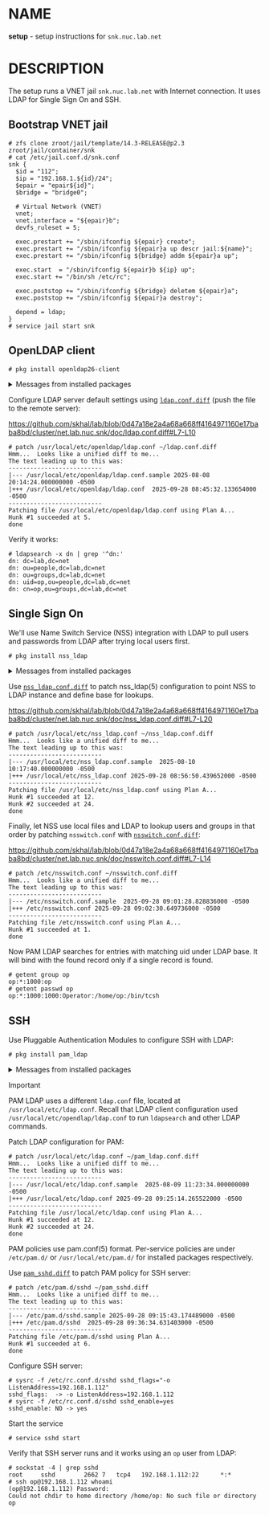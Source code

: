 # NAME

**setup** - setup instructions for `snk.nuc.lab.net`

# DESCRIPTION

The setup runs a VNET jail `snk.nuc.lab.net` with Internet connection. It
uses LDAP for Single Sign On and SSH.

## Bootstrap VNET jail

```console
# zfs clone zroot/jail/template/14.3-RELEASE@p2.3 zroot/jail/container/snk
# cat /etc/jail.conf.d/snk.conf
snk {
  $id = "112";
  $ip = "192.168.1.${id}/24";
  $epair = "epair${id}";
  $bridge = "bridge0";

  # Virtual Network (VNET)
  vnet;
  vnet.interface = "${epair}b";
  devfs_ruleset = 5;

  exec.prestart += "/sbin/ifconfig ${epair} create";
  exec.prestart += "/sbin/ifconfig ${epair}a up descr jail:${name}";
  exec.prestart += "/sbin/ifconfig ${bridge} addm ${epair}a up";

  exec.start  = "/sbin/ifconfig ${epair}b ${ip} up";
  exec.start += "/bin/sh /etc/rc";

  exec.poststop += "/sbin/ifconfig ${bridge} deletem ${epair}a";
  exec.poststop += "/sbin/ifconfig ${epair}a destroy";

  depend = ldap;
}
# service jail start snk
```

## OpenLDAP client

```console
# pkg install openldap26-client
```

<details>
<summary>Messages from installed packages</summary>

```
=====
Message from cyrus-sasl-2.1.28_5:

--
You can use sasldb2 for authentication, to add users use:

	saslpasswd2 -c username

If you want to enable SMTP AUTH with the system Sendmail, read
Sendmail.README

NOTE: This port has been compiled with a default pwcheck_method of
      auxprop.  If you want to authenticate your user by /etc/passwd,
      PAM or LDAP, install ports/security/cyrus-sasl2-saslauthd and
      set sasl_pwcheck_method to saslauthd after installing the
      Cyrus-IMAPd 2.X port.  You should also check the
      /usr/local/lib/sasl2/*.conf files for the correct
      pwcheck_method.
      If you want to use GSSAPI mechanism, install
      ports/security/cyrus-sasl2-gssapi.
      If you want to use SRP mechanism, install
      ports/security/cyrus-sasl2-srp.
      If you want to use LDAP auxprop plugin, install
      ports/security/cyrus-sasl2-ldapdb.
=====
Message from openldap26-client-2.6.10:

--
The OpenLDAP client package has been successfully installed.

Edit
  /usr/local/etc/openldap/ldap.conf
to change the system-wide client defaults.

Try `man ldap.conf' and visit the OpenLDAP FAQ-O-Matic at
  http://www.OpenLDAP
```

</details>

Configure LDAP server default settings using
[`ldap.conf.diff`](./ldap.conf.diff) (push the file to the remote server):

https://github.com/skhal/lab/blob/0d47a18e2a4a68a668ff4164971160e17baba8bd/cluster/net.lab.nuc.snk/doc/ldap.conf.diff#L7-L10

```console
# patch /usr/local/etc/openldap/ldap.conf ~/ldap.conf.diff
Hmm...  Looks like a unified diff to me...
The text leading up to this was:
--------------------------
|--- /usr/local/etc/openldap/ldap.conf.sample 2025-08-08 20:14:24.000000000 -0500
|+++ /usr/local/etc/openldap/ldap.conf  2025-09-28 08:45:32.133654000 -0500
--------------------------
Patching file /usr/local/etc/openldap/ldap.conf using Plan A...
Hunk #1 succeeded at 5.
done
```

Verify it works:

```console
# ldapsearch -x dn | grep '^dn:'
dn: dc=lab,dc=net
dn: ou=people,dc=lab,dc=net
dn: ou=groups,dc=lab,dc=net
dn: uid=op,ou=people,dc=lab,dc=net
dn: cn=op,ou=groups,dc=lab,dc=net
```

## Single Sign On

We'll use Name Switch Service (NSS) integration with LDAP to pull users and
passwords from LDAP after trying local users first.

```console
# pkg install nss_ldap
```

<details>
<summary>Messages from installed packages</summary>

```
=====
Message from nss_ldap-1.265_15:

--
The nss_ldap module expects to find its configuration files at the
following paths:

LDAP configuration:     /usr/local/etc/nss_ldap.conf
LDAP secret (optional): /usr/local/etc/nss_ldap.secret
```

</details>

Use [`nss_ldap.conf.diff`](./nss_ldap.conf.diff) to patch nss_ldap(5)
configuration to point NSS to LDAP instance and define base for lookups.

https://github.com/skhal/lab/blob/0d47a18e2a4a68a668ff4164971160e17baba8bd/cluster/net.lab.nuc.snk/doc/nss_ldap.conf.diff#L7-L20

```console
# patch /usr/local/etc/nss_ldap.conf ~/nss_ldap.conf.diff
Hmm...  Looks like a unified diff to me...
The text leading up to this was:
--------------------------
|--- /usr/local/etc/nss_ldap.conf.sample  2025-08-10 10:17:40.000000000 -0500
|+++ /usr/local/etc/nss_ldap.conf 2025-09-28 08:56:50.439652000 -0500
--------------------------
Patching file /usr/local/etc/nss_ldap.conf using Plan A...
Hunk #1 succeeded at 12.
Hunk #2 succeeded at 24.
done
```

Finally, let NSS use local files and LDAP to lookup users and groups in that
order by patching `nsswitch.conf` with
[`nsswitch.conf.diff`](./nsswitch.conf.diff):

https://github.com/skhal/lab/blob/0d47a18e2a4a68a668ff4164971160e17baba8bd/cluster/net.lab.nuc.snk/doc/nsswitch.conf.diff#L7-L14

```console
# patch /etc/nsswitch.conf ~/nsswitch.conf.diff 
Hmm...  Looks like a unified diff to me...
The text leading up to this was:
--------------------------
|--- /etc/nsswitch.conf.sample  2025-09-28 09:01:28.828836000 -0500
|+++ /etc/nsswitch.conf 2025-09-28 09:02:30.649736000 -0500
--------------------------
Patching file /etc/nsswitch.conf using Plan A...
Hunk #1 succeeded at 1.
done
```

Now PAM LDAP searches for entries with matching uid under LDAP base. It will
bind with the found record only if a single record is found.

```console
# getent group op
op:*:1000:op
# getent passwd op
op:*:1000:1000:Operator:/home/op:/bin/tcsh
```

## SSH

Use Pluggable Authentication Modules to configure SSH with LDAP:

```console
# pkg install pam_ldap
```

<details>
<summary>Messages from installed packages</summary>

```
=====
Message from pam_ldap-186_2:

--
Edit /usr/local/etc/ldap.conf in order to use this module.  Then
create a /usr/local/etc/pam.d/ldap with a line similar to the following:

login	auth	sufficient	/usr/local/lib/pam_ldap.so
```

</details>

> [!IMPORTANT]
> PAM LDAP uses a different `ldap.conf` file, located at
> `/usr/local/etc/ldap.conf`. Recall that LDAP client configuration used
> `/usr/local/etc/opendlap/ldap.conf` to run `ldapsearch` and other LDAP
> commands.

Patch LDAP configuration for PAM:

```console
# patch /usr/local/etc/ldap.conf ~/pam_ldap.conf.diff 
Hmm...  Looks like a unified diff to me...
The text leading up to this was:
--------------------------
|--- /usr/local/etc/ldap.conf.sample  2025-08-09 11:23:34.000000000 -0500
|+++ /usr/local/etc/ldap.conf 2025-09-28 09:25:14.265522000 -0500
--------------------------
Patching file /usr/local/etc/ldap.conf using Plan A...
Hunk #1 succeeded at 12.
Hunk #2 succeeded at 24.
done
```

PAM policies use pam.conf(5) format. Per-service policies are under
`/etc/pam.d/` or `/usr/local/etc/pam.d/` for installed packages respectively.

Use [`pam_sshd.diff`](./pam_sshd.diff) to patch PAM policy for SSH server:

```console
# patch /etc/pam.d/sshd ~/pam_sshd.diff 
Hmm...  Looks like a unified diff to me...
The text leading up to this was:
--------------------------
|--- /etc/pam.d/sshd.sample 2025-09-28 09:15:43.174489000 -0500
|+++ /etc/pam.d/sshd  2025-09-28 09:36:34.631403000 -0500
--------------------------
Patching file /etc/pam.d/sshd using Plan A...
Hunk #1 succeeded at 6.
done
```

Configure SSH server:

```console
# sysrc -f /etc/rc.conf.d/sshd sshd_flags="-o ListenAddress=192.168.1.112"
sshd_flags:  -> -o ListenAddress=192.168.1.112
# sysrc -f /etc/rc.conf.d/sshd sshd_enable=yes
sshd_enable: NO -> yes
```

Start the service

```console
# service sshd start
```

Verify that SSH server runs and it works using an `op` user from LDAP:

```console
# sockstat -4 | grep sshd
root     sshd        2662 7   tcp4   192.168.1.112:22      *:*
# ssh op@192.168.1.112 whoami
(op@192.168.1.112) Password: 
Could not chdir to home directory /home/op: No such file or directory
op
```
